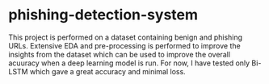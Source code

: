 # phishing-detection-system
This project is performed on a dataset containing benign and phishing URLs. Extensive EDA and pre-processing is performed to improve the insights from the dataset which can be used to improve the overall acuuracy when a deep learning model is run. For now, I have tested only Bi-LSTM which gave a great accuracy and minimal loss. 

